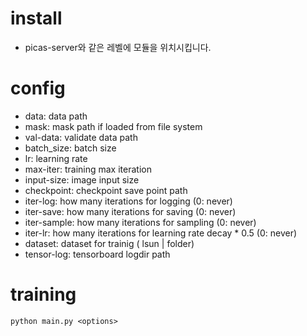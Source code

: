 # install
* picas-server와 같은 레벨에 모듈을 위치시킵니다.  
    
# config
* data: data path
* mask: mask path if loaded from file system
* val-data: validate data path
* batch_size: batch size
* lr: learning rate
* max-iter: training max iteration
* input-size: image input size 
* checkpoint: checkpoint save point path
* iter-log: how many iterations for logging (0: never)
* iter-save: how many iterations for saving (0: never)
* iter-sample: how many iterations for sampling (0: never)
* iter-lr: how many iterations for learning rate decay * 0.5 (0: never)
* dataset: dataset for trainig ( lsun | folder)
* tensor-log: tensorboard logdir path

# training
    python main.py <options>